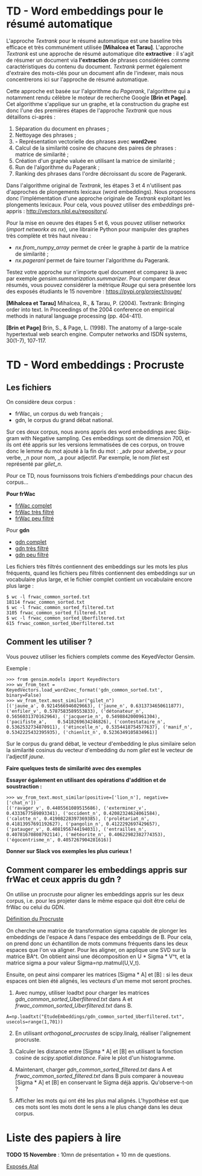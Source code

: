 # TD - Word embeddings pour le résumé automatique

L'approche *Textrank* pour le résumé automatique est une baseline très efficace et très communément utilisée **[Mihalcea et Tarau]**. L'approche *Textrank* est une approche de résumé automatique dite **extractive** : il s'agit de résumer un document via **l'extraction** de phrases considérées comme caractéristiques du contenu du document. *Textrank* permet également d'extraire des mots-clés pour un document afin de l'indexer, mais nous concentrerons ici sur l'approche de résumé automatique.
 
Cette approche est basée sur l'algorithme du *Pagerank*, l'algorithme qui a notamment rendu célèbre le moteur de recherche Google **[Brin et Page]**. Cet algorithme s'applique sur un graphe, et la construction du graphe est donc l'une des premières étapes de l'approche *Textrank* que nous détaillons ci-après : 
1. Séparation du document en phrases ;
2. Nettoyage des phrases ;
3. **-** Représentation vectorielle des phrases avec **word2vec**
4. Calcul de la similarité cosine de chacune des paires de phrases : matrice de similarité ;
5. Création d'un graphe valuée en utilisant la matrice de similarité ;
6. Run de l'algorithme du Pagerank ;
7. Ranking des phrases dans l'ordre décroissant du score de Pagerank.

Dans l'algorithme original de *Textrank*, les étapes 3 et 4 n'utilisent pas d'approches de plongements lexicaux (word embeddings). Nous proposons donc l'implémentation d'une approche originale de *Textrank* exploitant les plongements lexicaux. Pour cela, vous pouvez utiliser des *embeddings* pré-appris : http://vectors.nlpl.eu/repository/.

Pour la mise en oeuvre des étapes 5 et 6, vous pouvez utiliser networkx (*import networkx as nx*), une librairie Python pour manipuler des graphes très complète et très haut niveau :
- *nx.from_numpy_array* permet de créer le graphe à partir de la matrice de similarité ;
- *nx.pageranl* permet de faire tourner l'algorithme du Pagerank.

Testez votre approche sur n'importe quel document et comparez là avec par exemple *gensim.summarization.summarizer*. Pour comparer deux résumés, vous pouvez considérer la métrique *Rouge* qui sera présentée lors des exposés étudiants le 15 novembre : https://pypi.org/project/rouge/

**[Mihalcea et Tarau]** Mihalcea, R., & Tarau, P. (2004). Textrank: Bringing order into text. In Proceedings of the 2004 conference on empirical methods in natural language processing (pp. 404-411).

**[Brin et Page]** Brin, S., & Page, L. (1998). The anatomy of a large-scale hypertextual web search engine. Computer networks and ISDN systems, 30(1-7), 107-117.

# TD - Word embeddings : Procruste 

## Les fichiers

On considère deux corpus : 
- frWac, un corpus du web français ;
- gdn, le corpus du grand débat national.

Sur ces deux corpus, nous avons appris des word embeddings avec Skip-gram with Negative sampling. Ces embeddings sont de dimension 700, et ils ont été appris sur les versions lemmatisées de ces corpus, on trouve donc le lemme du mot ajouté à la fin du mot :
\_adv pour adverbe,\_v pour verbe, \_n pour nom, \_a pour adjectif. Par exemple, le nom *filet* est représenté par *gilet_n*.

Pour ce TD, nous fournissons trois fichiers d'embeddings pour chacun des corpus...

**Pour frWac**
- [frWac complet](frwac_common_sorted.zip)
- [frWac très filtré](frwac_common_sorted_Uberfiltered.txt)
- [frWac peu filtré](frwac_common_sorted_filtered.txt)

Pour **gdn**
- [gdn complet](gdn_common_sorted.zip)
- [gdn très filtré](gdn_common_sorted_Uberfiltered.txt)
- [gdn peu filtré](gdn_common_sorted_filtered.txt)

Les fichiers très filtrés contiennent des embeddings sur les mots les plus fréquents, quand les fichiers peu filtrés contiennent des embeddings sur un vocabulaire plus large, et le fichier complet contient un vocabulaire encore plus large : 
```
$ wc -l frwac_common_sorted.txt 
18114 frwac_common_sorted.txt
$ wc -l frwac_common_sorted_filtered.txt 
3105 frwac_common_sorted_filtered.txt
$ wc -l frwac_common_sorted_Uberfiltered.txt 
615 frwac_common_sorted_Uberfiltered.txt
```

## Comment les utiliser ?

Vous pouvez utiliser les fichiers complets comme des KeyedVector Gensim.

Exemple : 
```
>>> from gensim.models import KeyedVectors
>>> wv_from_text = KeyedVectors.load_word2vec_format('gdn_common_sorted.txt', binary=False)
>>> wv_from_text.most_similar("gilet_n")
[('jaune_a', 0.9214566946029663), ('jaune_n', 0.6313734650611877), ('enfiler_v', 0.5787583589553833), ('détonateur_n', 0.5656031370162964), ('jacquerie_n', 0.5498842000961304), ('pacifiste_a', 	0.5418269634246826), ('contestataire_n', 0.5362532734870911), ('étincelle_n', 0.5354418754577637), ('manif_n', 0.5342225432395935), ('chienlit_n', 0.5236349105834961)]
```
Sur le corpus du grand débat, le vecteur d'embedding le plus similaire selon la similarité cosinus du vecteur d'embedding du nom *gilet* est le vecteur de l'adjectif *jaune*.

**Faire quelques tests de similarité avec des exemples**

**Essayer également en utilisant des opérations d'addition et de soustraction :**
```
>>> wv_from_text.most_similar(positive=['lion_n'], negative=['chat_n'])
[('ravager_v', 0.4405561089515686), ('exterminer_v', 0.4333677589893341), ('occident_n', 0.42082324624061584), ('calotte_n', 0.41908228397369385), ('prolétariat_n', 0.41813957691192627), ('pangolin_n', 0.4122292697429657), ('patauger_v', 0.4081956744194031), ('entrailles_n', 0.40781670808792114), ('météorite_n', 0.40622982382774353), ('égocentrisme_n', 0.4057267904281616)]
```

**Donner sur Slack vos exemples les plus curieux !**

## Comment comparer les embeddings appris sur frWac et ceux appris du gdn ?

On utilise un procruste pour aligner les embeddings appris sur les deux corpus, i.e. pour les projeter dans le même espace qui doit être celui de frWac ou celui du GDN.

[Définition du Procruste](https://en.wikipedia.org/wiki/Orthogonal_Procrustes_problem)

On cherche une matrice de transformation sigma capable de plonger les embeddings de l'espace A dans l'espace des embeddings de B. Pour cela, on prend donc un échantillon de mots communs fréquents dans les deux espaces que l'on va aligner. Pour les aligner, on applique une SVD sur la matrice BA^t. On obtient ainsi une décomposition en U * Sigma * V^t, et la matrice sigma a pour valeur Sigma=np.matmul(U,V_t).

Ensuite, on peut ainsi comparer les matrices [Sigma * A] et [B] : si les deux espaces ont bien été alignés, les vecteurs d'un meme mot seront proches.

1. Avec numpy, utiliser loadtxt pour charger les matrices *gdn_common_sorted_Uberfiltered.txt* dans A et *frwac_common_sorted_Uberfiltered.txt* dans B.
```
A=np.loadtxt("EtudeEmbeddings/gdn_common_sorted_Uberfiltered.txt", usecols=range(1,701))
```

2. En utilisant *orthogonal_procrustes* de scipy.linalg, réaliser l'alignement procruste.

3. Calculer les distance entre [Sigma * A] et [B] en utilisant la fonction cosine de *scipy.spatial.distance*. Faire le plot d'un histogramme.

4. Maintenant, charger *gdn_common_sorted_filtered.txt* dans A et *frwac_common_sorted_filtered.txt* dans B puis comparer à nouveau [Sigma * A] et [B] en conservant le Sigma déjà appris. Qu'observe-t-on ?

5. Afficher les mots qui ont été les plus mal alignés. L'hypothèse est que ces mots sont les mots dont le sens a le plus changé dans les deux corpus.


# Liste des papiers à lire 

**TODO 15 Novembre** : 10mn de présentation + 10 mn de questions. 

[Exposés Atal](https://lite.framacalc.org/papiersalire)

